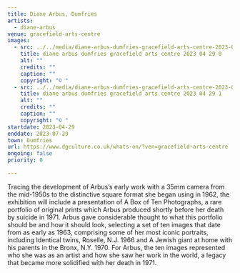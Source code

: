 ```yaml
---
title: Diane Arbus, Dumfries
artists:
  - diane-arbus
venue: gracefield-arts-centre
images:
  - src: ../../media/diane-arbus-dumfries-gracefield-arts-centre-2023-04-29-0.webp
    title: diane arbus dumfries gracefield arts centre 2023 04 29 0
    alt: ""
    credits: ""
    caption: ""
    copyright: "© "
  - src: ../../media/diane-arbus-dumfries-gracefield-arts-centre-2023-04-29-1.webp
    title: diane arbus dumfries gracefield arts centre 2023 04 29 1
    alt: ""
    credits: ""
    caption: ""
    copyright: "© "
startdate: 2023-04-29
enddate: 2023-07-29
town: Dumfries
url: https://www.dgculture.co.uk/whats-on/?ven=gracefield-arts-centre
ongoing: false
priority: 0

---
```


Tracing the development of Arbus’s early work with a 35mm camera from the mid-1950s to the distinctive square format she began using in 1962, the exhibition will include a presentation of A Box of Ten Photographs, a rare portfolio of original prints which Arbus produced shortly before her death by suicide in 1971. Arbus gave considerable thought to what this portfolio should be and how it should look, selecting a set of ten images that date from as early as 1963, comprising some of her most iconic portraits, including Identical twins, Roselle, N.J. 1966 and A Jewish giant at home with his parents in the Bronx, N.Y. 1970. For Arbus, the ten images represented who she was as an artist and how she saw her work in the world, a legacy that became more solidified with her death in 1971.